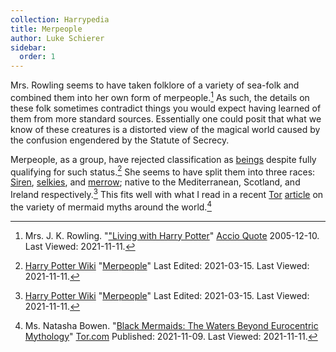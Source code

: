 ```yaml
---
collection: Harrypedia
title: Merpeople
author: Luke Schierer
sidebar:
  order: 1
---
```


Mrs. Rowling seems to have taken folklore of a variety of sea-folk and combined
them into her own form of merpeople.[^211111-3] As such, the details on these
folk sometimes contradict things you would expect having learned of them from
more standard sources. Essentially one could posit that what we know of these
creatures is a distorted view of the magical world caused by the confusion
engendered by the Statute of Secrecy.

Merpeople, as a group, have rejected classification as [beings](../)
despite fully qualifying for such status.[^211111-4] She seems to have split
them into three races: [Siren](siren), [selkies](selkies), and [merrow](merrow);
native to the Mediterranean, Scotland, and Ireland respectively.[^211111-5] This
fits well with what I read in a recent [Tor][] [article][tbm1] on the variety of
mermaid myths around the world.[^211111-6]

[tbm1]: https://www.tor.com/2021/11/09/Black/-mermaids-the-waters-beyond-eurocentric-mythology/
[Tor]: https://www.tor.com/

[^211111-6]:
    Ms. Natasha Bowen.
    "[Black Mermaids: The Waters Beyond Eurocentric Mythology](https://www.tor.com/2021/11/09/Black/-mermaids-the-waters-beyond-eurocentric-mythology/)"
    [Tor.com](https://www.tor.com/) Published: 2021-11-09. Last Viewed: 2021-11-11.

[^211111-5]:
    [Harry Potter Wiki](https://harrypotter.fandom.com/wiki)
    "[Merpeople](https://harrypotter.fandom.com/wiki/Merpeople)"
    Last Edited: 2021-03-15. Last Viewed: 2021-11-11.

[^211111-4]:
    [Harry Potter Wiki](https://harrypotter.fandom.com/wiki)
    "[Merpeople](https://harrypotter.fandom.com/wiki/Merpeople)"
    Last Edited: 2021-03-15. Last Viewed: 2021-11-11.

[^211111-3]:
    Mrs. J. K. Rowling.
    "["Living with Harry Potter](http://www.accio-quote.org/articles/2005/1205-bbc-fry.html)"
    [Accio Quote](http://www.accio-quote.org) 2005-12-10. Last Viewed: 2021-11-11.
